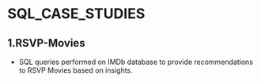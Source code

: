 # SQL_CASE_STUDIES

## 1.RSVP-Movies

- SQL queries performed on IMDb database to provide recommendations to RSVP Movies based on insights.

